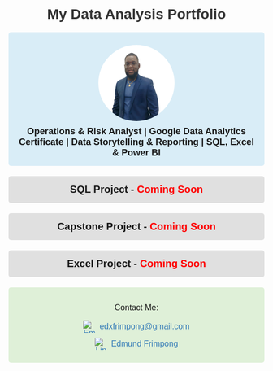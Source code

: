 <!DOCTYPE html>
<html lang="en">
<head>
    <meta charset="UTF-8">
    <meta name="viewport" content="width=device-width, initial-scale=1.0">
    <title>Data Analysis Portfolio</title>
    <style>
        body {
    background-image: url('https://raw.githubusercontent.com/EdmundFrimpong/Edmund-Frimpong-Data-Analysis-Porfolio/main/Data-Visualization-1024x683.png');
    background-size: cover;
    background-position: center center;
    background-attachment: fixed;
    font-family: Arial, sans-serif;
    text-align: center;
    padding: 50px;
}
;
        }
        .container {
            max-width: 600px;
            margin: auto;
            background: white;
            padding: 20px;
            border-radius: 10px;
            box-shadow: 0px 0px 10px rgba(0, 0, 0, 0.1);
        }
        h1 {
            color: #333;
        }
        .project {
            margin: 20px 0;
            padding: 15px;
            background: #e0e0e0;
            border-radius: 5px;
            font-size: 20px;
            font-weight: bold;
        }
        .about {
            margin-bottom: 20px;
            padding: 15px;
            background: #d9edf7;
            border-radius: 5px;
            font-size: 18px;
            font-weight: bold;
        }
        .about img {
            width: 150px;
            height: 150px;
            border-radius: 50%;
            display: block;
            margin: 10px auto;
        }
        .contact {
            margin-top: 20px;
            padding: 15px;
            background: #dff0d8;
            border-radius: 5px;
            font-size: 16px;
        }
        .contact a {
            color: #337ab7;
            text-decoration: none;
            display: flex;
            align-items: center;
            justify-content: center;
            margin: 10px 0;
        }
        .contact img {
            width: 24px;
            height: 24px;
            margin-right: 8px;
        }
    </style>
</head>
<body>
    <div class="container">
        <h1>My Data Analysis Portfolio</h1>
        <div class="about">
            <img src="https://raw.githubusercontent.com/EdmundFrimpong/Edmund-Frimpong-Data-Analysis-Porfolio/main/IMG_20250219_205530%20copy.png" alt="Edmund Frimpong">
            Operations & Risk Analyst | Google Data Analytics Certificate | Data Storytelling & Reporting | SQL, Excel & Power BI
        </div>
        <div class="project">SQL Project - <span style="color: red;">Coming Soon</span></div>
        <div class="project">Capstone Project - <span style="color: red;">Coming Soon</span></div>
        <div class="project">Excel Project - <span style="color: red;">Coming Soon</span></div>
        <div class="contact">
            <p>Contact Me:</p>
            <a href="mailto:edxfrimpong@gmail.com">
                <img src="https://upload.wikimedia.org/wikipedia/commons/4/4e/Mail_%28iOS%29.svg" alt="Email">edxfrimpong@gmail.com
            </a>
            <a href="https://www.linkedin.com/in/edmund-frimpong-b650a5141/" target="_blank">
                <img src="https://upload.wikimedia.org/wikipedia/commons/c/ca/LinkedIn_logo_initials.png" alt="LinkedIn">Edmund Frimpong
            </a>
        </div>
    </div>
</body>
</html>
